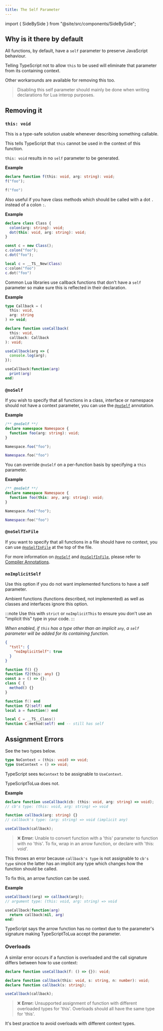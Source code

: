```yaml
---
title: The Self Parameter
---
```


import { SideBySide } from "@site/src/components/SideBySide";

## Why is it there by default

All functions, by default, have a `self` parameter to preserve JavaScript behaviour.

Telling TypeScript not to allow `this` to be used will eliminate that parameter from its containing context.

Other workarounds are available for removing this too.

> Disabling this self parameter should mainly be done when writing declarations for Lua interop purposes.

## Removing it

### `this: void`

This is a type-safe solution usable whenever describing something callable.

This tells TypeScript that `this` cannot be used in the context of this function.

`this: void` results in no `self` parameter to be generated.

**Example**

<SideBySide>

```typescript
declare function f(this: void, arg: string): void;
f("foo");
```

```lua
f("foo")
```

</SideBySide>

Also useful if you have class methods which should be called with a dot `.` instead of a colon `:`.

**Example**

<SideBySide>

```typescript
declare class Class {
  colon(arg: string): void;
  dot(this: void, arg: string): void;
}

const c = new Class();
c.colon("foo");
c.dot("foo");
```

```lua
local c = __TS__New(Class)
c:colon("foo")
c.dot("foo")
```

</SideBySide>

Common Lua libraries use callback functions that don't have a `self` parameter so make sure this is reflected in their declaration.

**Example**

<SideBySide>

<!-- prettier-ignore -->
```typescript
type Callback = (
  this: void,
  arg: string
) => void;

declare function useCallback(
  this: void,
  callback: Callback
): void;

useCallback(arg => {
  console.log(arg);
});
```

```lua
useCallback(function(arg)
  print(arg)
end)
```

</SideBySide>

### `@noSelf`

If you wish to specify that all functions in a class, interface or namespace should not have a context parameter, you can use the [`@noSelf`](./advanced/compiler-annotations.md#noself) annotation.

**Example**

<SideBySide>

```typescript
/** @noSelf **/
declare namespace Namespace {
  function foo(arg: string): void;
}

Namespace.foo("foo");
```

```lua
Namespace.foo("foo")
```

</SideBySide>

You can override `@noSelf` on a per-function basis by specifying a `this` parameter.

**Example**

<SideBySide>

```typescript
/** @noSelf **/
declare namespace Namespace {
  function foo(this: any, arg: string): void;
}

Namespace.foo("foo");
```

```lua
Namespace:foo("foo")
```

</SideBySide>

### `@noSelfInFile`

If you want to specify that all functions in a file should have no context, you can use [`@noSelfInFile`](./advanced/compiler-annotations.md#noselfinfile) at the top of the file.

For more information on [`@noSelf`](./advanced/compiler-annotations.md#noself) and [`@noSelfInFile`](./advanced/compiler-annotations.md#noselfinfile), please refer to [Compiler Annotations](./advanced/compiler-annotations.md).

### `noImplicitSelf`

Use this option if you do not want implemented functions to have a self parameter.

Ambient functions (functions described, not implemented) as well as classes and interfaces ignore this option.

:::note
Use this with `strict` or `noImplicitThis` to ensure you don't use an "implicit this" type in your code.
:::

_When enabled, if `this` has a type other than an implicit `any`, a `self` parameter will be added for its containing function._

```json title=tsconfig.json
{
  "tstl": {
    "noImplicitSelf": true
  }
}
```

<SideBySide>

```typescript
function f() {}
function f2(this: any) {}
const a = () => {};
class C {
  method() {}
}
```

```lua
function f() end
function f2(self) end
local a = function() end

local C = __TS__Class()
function C:method(self) end -- still has self
```

</SideBySide>

## Assignment Errors

See the two types below.

```typescript
type NoContext = (this: void) => void;
type UseContext = () => void;
```

TypeScript sees `NoContext` to be assignable to `UseContext`.

TypeScriptToLua does not.

**Example**

```ts
declare function useCallback(cb: (this: void, arg: string) => void);
// cb's type: (this: void, arg: string) => void

function callback(arg: string) {}
// callback's type: (arg: string) => void (implicit any)

useCallback(callback);
```

> :x: **Error:** Unable to convert function with a 'this' parameter to function with no 'this'. To fix, wrap in an arrow function, or declare with 'this: void'.

This throws an error because `callback's type` is not assignable to `cb's type` since the latter has an implicit any type which changes how the function should be called.

To fix this, an arrow function can be used.

**Example**

<SideBySide>

```typescript
useCallback((arg) => callback(arg));
// argument type: (this: void, arg: string) => void
```

```lua
useCallback(function(arg)
  return callback(nil, arg)
end)
```

</SideBySide>

TypeScript says the arrow function has no context due to the parameter's signature making TypeScriptToLua accept the parameter.

### Overloads

A similar error occurs if a function is overloaded and the call signature differs between how to use context:

```ts
declare function useCallback(f: () => {}): void;

declare function callback(this: void, s: string, n: number): void;
declare function callback(s: string);

useCallback(callback);
```

> :x: **Error:** Unsupported assignment of function with different overloaded types for 'this'. Overloads should all have the same type for 'this'.

It's best practice to avoid overloads with different context types.
